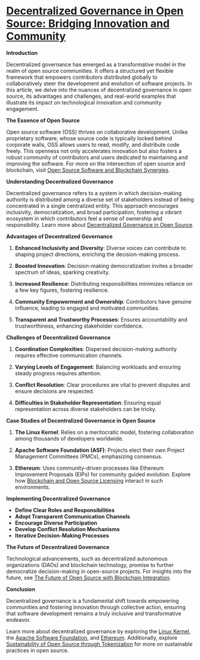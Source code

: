 # [**Decentralized Governance in Open Source: Bridging Innovation and Community**](#)

**Introduction**

Decentralized governance has emerged as a transformative model in the realm of open source communities. It offers a structured yet flexible framework that empowers contributors distributed globally to collaboratively steer the development and evolution of software projects. In this article, we delve into the nuances of decentralized governance in open source, its advantages and challenges, and real-world examples that illustrate its impact on technological innovation and community engagement.

**The Essence of Open Source**

Open source software (OSS) thrives on collaborative development. Unlike proprietary software, whose source code is typically locked behind corporate walls, OSS allows users to read, modify, and distribute code freely. This openness not only accelerates innovation but also fosters a robust community of contributors and users dedicated to maintaining and improving the software. For more on the intersection of open source and blockchain, visit [Open Source Software and Blockchain Synergies](https://www.license-token.com/wiki/open-source-software-and-blockchain-synergies).

**Understanding Decentralized Governance**

Decentralized governance refers to a system in which decision-making authority is distributed among a diverse set of stakeholders instead of being concentrated in a single centralized entity. This approach encourages inclusivity, democratization, and broad participation, fostering a vibrant ecosystem in which contributors feel a sense of ownership and responsibility. Learn more about [Decentralized Governance in Open Source](https://www.license-token.com/wiki/decentralized-governance-in-open-source).

**Advantages of Decentralized Governance**

1. **Enhanced Inclusivity and Diversity**: Diverse voices can contribute to shaping project directions, enriching the decision-making process.
   
2. **Boosted Innovation**: Decision-making democratization invites a broader spectrum of ideas, sparking creativity.

3. **Increased Resilience**: Distributing responsibilities minimizes reliance on a few key figures, fostering resilience.

4. **Community Empowerment and Ownership**: Contributors have genuine influence, leading to engaged and motivated communities.

5. **Transparent and Trustworthy Processes**: Ensures accountability and trustworthiness, enhancing stakeholder confidence.

**Challenges of Decentralized Governance**

1. **Coordination Complexities**: Dispersed decision-making authority requires effective communication channels.

2. **Varying Levels of Engagement**: Balancing workloads and ensuring steady progress requires attention.

3. **Conflict Resolution**: Clear procedures are vital to prevent disputes and ensure decisions are respected.

4. **Difficulties in Stakeholder Representation**: Ensuring equal representation across diverse stakeholders can be tricky.

**Case Studies of Decentralized Governance in Open Source**

1. **The Linux Kernel**: Relies on a meritocratic model, fostering collaboration among thousands of developers worldwide.

2. **Apache Software Foundation (ASF)**: Projects elect their own Project Management Committees (PMCs), emphasizing consensus.

3. **Ethereum**: Uses community-driven processes like Ethereum Improvement Proposals (EIPs) for community guided evolution. Explore how [Blockchain and Open Source Licensing](https://www.license-token.com/wiki/blockchain-and-open-source-licensing) interact in such environments.

**Implementing Decentralized Governance**

- **Define Clear Roles and Responsibilities**
- **Adopt Transparent Communication Channels**
- **Encourage Diverse Participation**
- **Develop Conflict Resolution Mechanisms**
- **Iterative Decision-Making Processes**

**The Future of Decentralized Governance**

Technological advancements, such as decentralized autonomous organizations (DAOs) and blockchain technology, promise to further democratize decision-making in open-source projects. For insights into the future, see [The Future of Open Source with Blockchain Integration](https://www.license-token.com/wiki/the-future-of-open-source-with-blockchain-integration).

**Conclusion**

Decentralized governance is a fundamental shift towards empowering communities and fostering innovation through collective action, ensuring that software development remains a truly inclusive and transformative endeavor.

Learn more about decentralized governance by exploring the [Linux Kernel](https://www.kernel.org/), the [Apache Software Foundation](https://www.apache.org/), and [Ethereum](https://ethereum.org/). Additionally, explore [Sustainability of Open Source through Tokenization](https://www.license-token.com/wiki/sustainability-of-open-source-through-tokenization) for more on sustainable practices in open source.